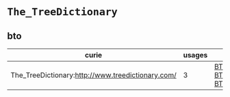# `The_TreeDictionary`

## bto

| curie                                             |   usages | nodes                                                                                                                                                   |
|---------------------------------------------------|----------|---------------------------------------------------------------------------------------------------------------------------------------------------------|
| The_TreeDictionary:http://www.treedictionary.com/ |        3 | [BTO:0002237](https://bioregistry.io/BTO:0002237), [BTO:0002238](https://bioregistry.io/BTO:0002238), [BTO:0002239](https://bioregistry.io/BTO:0002239) |

